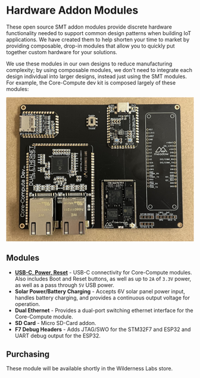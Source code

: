 # Hardware Addon Modules

These open source SMT addon modules provide discrete hardware functionality needed to support common design patterns when building IoT applications. We have created them to help shorten your time to market by providing composable, drop-in modules that allow you to quickly put together custom hardware for your solutions.

We use these modules in our own designs to reduce manufacturing complexity; by using composable modules, we don't need to integrate each design individual into larger designs, instead just using the SMT modules. For example, the Core-Compute dev kit is composed largely of these modules:

![Image of the Core-Compute developer board which includes a the USB-C, Dual-Ethernet, and SD-Card addon modules](/Docs/Core-Compute_Dev_Module.jpg)

## Modules

* **[USB-C, Power, Reset](/Docs/USB-C_Power_Boot_Reset/)** - USB-C connectivity for Core-Compute modules. Also includes Boot and Reset buttons, as well as up to `2A` of `3.3V` power, as well as a pass through `5V` USB power.
* **Solar Power/Battery Charging** - Accepts 6V solar panel power input, handles battery charging, and provides a continuous output voltage for operation.
* **Dual Ethernet** - Provides a dual-port switching ethernet interface for the Core-Compute module.
* **SD Card** - Micro SD-Card addon.
* **F7 Debug Headers** - Adds JTAG/SWO for the STM32F7 and ESP32 and UART debug output for the ESP32.

## Purchasing

These module will be available shortly in the Wilderness Labs store.
